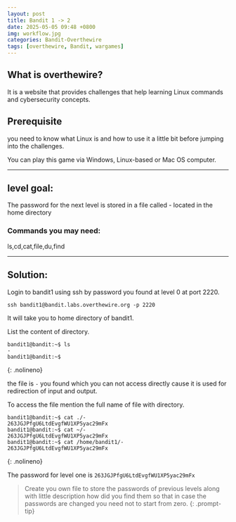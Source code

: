 ```yaml
---
layout: post
title: Bandit 1 -> 2
date: 2025-05-05 09:48 +0800
img: workflow.jpg
categories: Bandit-Overthewire
tags: [overthewire, Bandit, wargames]
---
```


## What is overthewire?
It is a website that provides challenges that help learning Linux commands and cybersecurity concepts.

## Prerequisite
you need to know what Linux is and how to use it a little bit before jumping into the challenges.

You can play this game via Windows, Linux-based or Mac OS computer.

---
## level goal:
The password for the next level is stored in a file called - located in the home directory
### Commands you may need:
ls,cd,cat,file,du,find

---

## Solution:
Login to bandit1 using ssh by password you found at level 0 at port 2220.
```ssh
ssh bandit1@bandit.labs.overthewire.org -p 2220
```
It will take you to home directory of bandit1.

List the content of directory.
```ssh
bandit1@bandit:~$ ls
-
bandit1@bandit:~$ 
```
{: .nolineno}

the file is `-` you found which you can not access directly cause it is used for redirection of input and output.

To access the file mention the full name of file with directory.
```ssh
bandit1@bandit:~$ cat ./-
263JGJPfgU6LtdEvgfWU1XP5yac29mFx
bandit1@bandit:~$ cat ~/-
263JGJPfgU6LtdEvgfWU1XP5yac29mFx
bandit1@bandit:~$ cat /home/bandit1/-
263JGJPfgU6LtdEvgfWU1XP5yac29mFx
```
{: .nolineno}

The password for level one is `263JGJPfgU6LtdEvgfWU1XP5yac29mFx`

> Create you own file to store the passwords of previous levels along with little description how did you find them so that in case the passwords are changed you need not to start from zero.
{: .prompt-tip}
